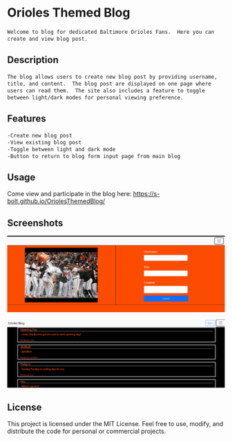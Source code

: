 # Orioles Themed Blog

    Welcome to blog for dedicated Baltimore Orioles Fans.  Here you can create and view blog post.

## Description

    The blog allows users to create new blog post by providing username, title, and content.  The blog post are displayed on one page where users can read them.  The site also includes a feature to toggle between light/dark modes for personal viewing preference.

## Features

    -Create new blog post
    -View existing blog post
    -Toggle between light and dark mode
    -Button to return to blog form input page from main blog

## Usage

 Come view and participate in the blog here: https://s-bolt.github.io/OriolesThemedBlog/

## Screenshots
 
![Website Screenshot](./assets/images/Screenshot%202024-03-18%20121454.png)

![Website Screenshot](./assets/images/Screenshot%202024-03-18%20121517.png)

 ## License

 This project is licensed under the MIT License. Feel free to use, modify, and distribute the code for personal or commercial projects.